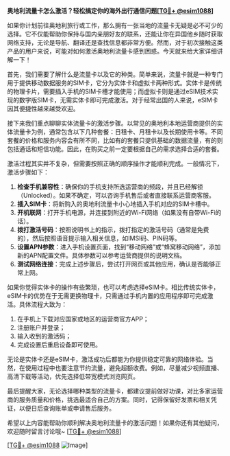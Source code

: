 **奥地利流量卡怎么激活？轻松搞定你的海外出行通信问题[[TG💪+ @esim1088](https://t.me/s/esim1088)]**

如果你计划前往奥地利旅行或工作，那么拥有一张当地的流量卡无疑是必不可少的选择。它不仅能帮助你保持与国内亲朋好友的联系，还能让你在异国他乡随时获取网络支持，无论是导航、翻译还是查找信息都非常方便。然而，对于初次接触这类产品的用户来说，可能对如何激活奥地利流量卡感到困惑。今天就来给大家详细讲解一下！

首先，我们需要了解什么是流量卡以及它的种类。简单来说，流量卡就是一种专门用于提供移动数据服务的SIM卡，它分为实体卡和虚拟卡两种形式。实体卡是传统的物理卡片，需要插入手机的SIM卡槽才能使用；而虚拟卡则是通过eSIM技术实现的数字版SIM卡，无需实体卡即可完成激活。对于经常出国的人来说，eSIM卡因其便捷性越来越受欢迎。

接下来我们重点聊聊实体流量卡的激活步骤。以常见的奥地利本地运营商提供的实体流量卡为例，通常包含以下几种套餐：日租卡、月租卡以及长期使用卡等。不同套餐的价格和服务内容会有所不同，比如有的套餐只提供基础的数据流量，有的则包括通话和短信功能。因此，在购买之前一定要根据自己的需求选择合适的套餐。

激活过程其实并不复杂，但需要按照正确的顺序操作才能顺利完成。一般情况下，激活步骤如下：
1. **检查手机兼容性**：确保你的手机支持所选运营商的频段，并且已经解锁（Unlocked）。如果不确定，可以咨询手机售后或者直接联系运营商客服。
2. **插入SIM卡**：将新购入的奥地利流量卡小心地插入手机对应的SIM卡槽中。
3. **开机联网**：打开手机电源，并连接到附近的Wi-Fi网络（如果没有自带Wi-Fi的话）。
4. **拨打激活号码**：按照说明书上的指示，拨打指定的激活号码（通常是免费的），然后按照语音提示输入相关信息，如IMSI码、PIN码等。
5. **设置APN参数**：进入手机设置页面，找到“移动网络”或“蜂窝移动网络”，添加新的APN配置文件。具体参数可以参考运营商提供的说明文档。
6. **测试网络连接**：完成上述步骤后，尝试打开网页或其他应用，确认是否能够正常上网。

如果你觉得实体卡的操作有些繁琐，也可以考虑选择eSIM卡。相比传统实体卡，eSIM卡的优势在于无需更换物理卡，只需通过手机内置的应用程序即可完成激活。具体流程大致为：
1. 在手机上下载对应国家或地区的运营商官方APP；
2. 注册账户并登录；
3. 输入收到的激活码；
4. 完成设置后重启设备即可使用。

无论是实体卡还是eSIM卡，激活成功后都能为你提供稳定可靠的网络体验。当然，在使用过程中也要注意节约流量，避免超额收费。例如，尽量减少视频直播、高清下载等活动，优先选择低带宽模式浏览网页。

最后提醒大家，无论选择哪种类型的流量卡，都建议提前做好功课，对比多家运营商的服务质量和价格，挑选最适合自己的方案。同时，记得保留好发票和相关凭证，以便日后查询账单或申请售后服务。

希望以上内容能帮助你顺利解决奥地利流量卡的激活问题！如果你还有其他疑问，欢迎随时留言讨论哦~ [[TG💪+ @esim1088](https://t.me/s/esim1088)] 

[[TG💪+ @esim1088](https://t.me/s/esim1088) ![Image](https://i.postimg.cc/4NQfJmqS/Snipaste-2025-05-13-00-14-12.png)]